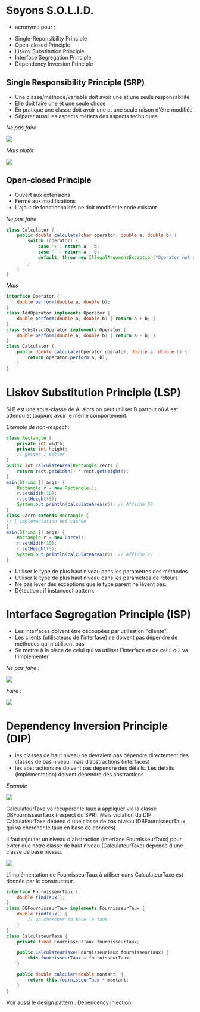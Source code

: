 # Soyons S.O.L.I.D.

* acronyme pour :
- Single-Reponsibility Principle
- Open-closed Principle
- Liskov Substitution Principle
- Interface Segregation Principle
- Dependency Inversion Principle 

## Single Responsibility Principle (SRP)

* Une classe/méthode/variable doit avoir une et une seule responsabilité
* Elle doit faire une et une seule chose
* En pratique une classe doit avoir une et une seule raison d'être modifiée
* Séparer aussi les aspects métiers des aspects techniques

*Ne pas faire*

![](http://www.plantuml.com/plantuml/svg/LOzB2a8n34NdNKM7YhY71tw63dG5fRsy5-Yd9Eb0nBrRuaGdRSu9bqiMqS0wIdOn1n5_qP4eLFKlvu-rbVbIbSZKbLeLamhxHm6tqqpZCVeKqdA2iVE7RuYnsqz8a3zUKS7WAyKDTyZ86bH-DsVgkHMOaa12V9kjXeou1Lx1rcIgXoTuJc-teAPvomS0)

*Mais plutôt*

![](http://www.plantuml.com/plantuml/svg/RPBFQiCm38VlUOeS4zRs0SOeXNKTWpB6SjdL95fhy9yWouCn-kwpWnsKEbTzFqbVv1mS2IIlLTKhuLpzGdwGmb3zLzLROtLrI-3Dk1xbIDAQn0W2vENjTZ_tbrqTu8_i8JO_oAcCqEJufZvPr2BcsaVU5S83k3dFI1lGjpG3AxbvNXXobewU6DmpMwQps-tvlkJz2Suh4iIbdP1EuhkbGkC21X3m9Fihv4xNj67X_PnuebAYYArBBUO7fTjQ_JMw2B8OdPEQ8FWudff5hkNqwzmjQNHV7pkvBL1XNoQIw56EocfWHvrlbz3yW560nVFOZE_P-btptcU119qVfsSqNWFQ-9vM3V4NpdJj_yrieOpGNmLU02VQvCn6MqDHFMP6yGjO8hQEVrQkLGSmWzVg7m00)

## Open-closed Principle

* Ouvert aux extensions
* Fermé aux modifications
* L'ajout de fonctionnalités ne doit modifier le code existant

*Ne pas faire*

```java
class Calculator {
    public double calculate(char operator, double a, double b) {
        switch (operator) {
            case '+': return a + b;
            case '-': return a - b;
            default: throw new IllegalArgumentException("Operator not suppported: " + operator);
        }
    }
}
```

*Mais*

```java
interface Operator {
    double perform(double a, double b);
}
class AddOperator implements Operator {
    double perform(double a, double b) { return a + b; }
}
class SubstractOperator implements Operator {
    double perform(double a, double b) { return a - b; }
}
class Calculator {
    public double calculate(Operator operator, double a, double b) {
        return operator.perform(a, b);
    }
}
```

# Liskov Substitution Principle (LSP)

Si B est une sous-classe de A, alors on peut utiliser B partout où A est attendu et toujours avoir le même comportement.

*Exemple de non-respect :*

```java
class Rectangle {
    private int width;
    private int height;
    // getter / setter
}
public int calculateArea(Rectangle rect) {
    return rect.getWidth() * rect.getHeight();
}
main(String [] args) {
    Rectangle r = new Rectangle();
    r.setWidth(10):
    r.setHeight(5);
    System.out.println(calculateArea(r)); // Affiche 50
}
class Carre extends Rectangle {
// l'implementation est cachée
}
main(String [] args) {
    Rectangle r = new Carre();
    r.setWidth(10):
    r.setHeight(5);
    System.out.println(calculateArea(r)); // Affiche ??
}
```

* Utiliser le type de plus haut niveau dans les paramètres des méthodes
* Utiliser le type de plus haut niveau dans les paramètres de retours
* Ne pas lever des exceptions que le type parent ne lèvent pas.
* Détection : if instanceof pattern.

# Interface Segregation Principle (ISP)

* Les interfaces doivent être découpées par utilisation "cliente".
* Les clients (utilisateurs de l'interface) ne doivent pas dépendre de méthodes qui n'utilisent pas
* Se mettre à la place de celui qui va utiliser l'interface et de celui qui va l'implémenter

*Ne pas faire :*

![](http://www.plantuml.com/plantuml/svg/DSn12W8n38NXVK-HfU8bPk7MGuJsZHQIE3I96_7kLegxxy7ZtpnuHAgKRe6nSmNTdWrAxq9qQPtbTFxfmNRFOzbXRMcWehymnwUKAknEL-oS4YlIzH0eBFnVdSSDrbBb2m00)

*Faire :*

![](http://www.plantuml.com/plantuml/svg/RSun3i8m38NXFQVm2893L8ALGrZfArYodIfnM53lJYa34h2zvVlrXXPSevicyK2TE8CkPOITYZjoI75w9AB3AAox_MlTsAzzNlVoQyowI-OFQ_3npIeov8xDfQpS6fqnSTVOB8dD2eD7-pvm_5zVqh36k-aJ)

# Dependency Inversion Principle (DIP)

* les classes de haut niveau ne devraient pas dépendre directement des classes de bas niveau, mais d’abstractions (interfaces)
* les abstractions ne doivent pas dépendre des détails. Les détails (implémentation) doivent dépendre des abstractions

*Exemple*

![](http://www.plantuml.com/plantuml/svg/SoWkIImgAStDuKhEIImkLd1Ep4akpKaiIIqj2aciI5Mevb9Gq4u62wOMQUJcvvKavfLOAQJaboRbf6h265orKEqkJcxvfKLvcSN5O0DAAo06f6NcfO1u6iWwqAtIrRN3rC_ba9gN0dGU0000)

CalculateurTaxe va récupérer le taux à appliquer via la classe DBFournisseurTaux (respect du SPR).
Mais violation du DIP : CalculateurTaxe dépend d'une classe de bas niveau (DBFournisseurTaux qui va chercher le taux en base de données)

Il faut rajouter un niveau d'abstraction (interface FournisseurTaux) pour éviter que notre classe de haut niveau (CalculateurTaxe) dépende d'une classe de base niveau.

![](http://www.plantuml.com/plantuml/svg/bOvD2i9038NtSueiMwGNS255nHDuWJXDSJ2JAJC9LCIxIwk2pCvTNdW_NryKirfaLsv19imOWOEGtYU2bFMQd6Si1Gx8tXYLB9zn9dWuW4trR4x9ieHILcrpktZywg7Sn2IAebiOabsOsk_XdYw8KXxH4rGDxvanoB2evZTJ0tNThawx3_jnNzU6E3554Yr_BFOaWqL-0G00)

L'implémentation de FournisseurTaux à utiliser dans CalculateurTaxe est donnée par le constructeur.

```java
interface FournisseurTaux {
    double findTaux();
}
class DBFournisseurTaux implements FournisseurTaux {
    double findTaux() {
        // va chercher en base le taux
    }
}
class CalculateurTaxe {
    private final FournisseurTaux fournisseurTaux;

    public CalculateurTaxe(FournisseurTaux fournisseurTaux) {
        this.fournisseurTaux = fournisseurTaux;
    }

    public double calculer(double montant) {
        return this.fournisseurTaux * montant;
    }
}
```

Voir aussi le design pattern : Dependency Injection.


